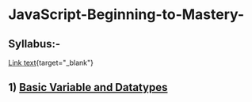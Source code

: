 # JavaScript-Beginning-to-Mastery-

  ## Syllabus:-
   [Link text](https://docs.google.com/document/d/1szmtyiymgBkIrsvtMzTESIh80uP2bUZGQ4BYAsdvfBM/edit#heading=h.petnt9nc3eu6){target="_blank"}

  ## 1) [Basic Variable and Datatypes](https://github.com/dipesh4036/JavaScript-Beginning-to-Mastery-/blob/main/variable_Datatypes.js)

